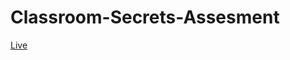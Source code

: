 # Classroom-Secrets-Assesment


<a href="https://pawelkawa.co.uk/classroomsecrets/index.html" target="_blank">Live</a>
